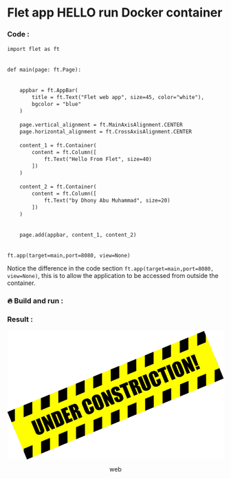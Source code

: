 # Flet app HELLO run Docker container


### Code :

    import flet as ft


    def main(page: ft.Page):


        appbar = ft.AppBar(
            title = ft.Text("Flet web app", size=45, color="white"),
            bgcolor = "blue"
        )

        page.vertical_alignment = ft.MainAxisAlignment.CENTER
        page.horizontal_alignment = ft.CrossAxisAlignment.CENTER

        content_1 = ft.Container(
            content = ft.Column([
                ft.Text("Hello From Flet", size=40)
            ])
        )

        content_2 = ft.Container(
            content = ft.Column([
                ft.Text("by Dhony Abu Muhammad", size=20)
            ])
        )


        page.add(appbar, content_1, content_2)


    ft.app(target=main,port=8080, view=None)

Notice the difference in the code section `ft.app(target=main,port=8080, view=None)`, this is to allow the application to be accessed from outside the container.


### &#x1F525; Build and run :




### Result :

<p align="center">
    <img src="./gambar-petunjuk/under_construction.png" alt="under_construction" style="display: block; margin: 0 auto;">
</p>
<p align="center">web</p>

